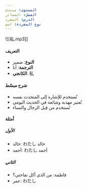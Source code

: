 ```yaml
---
المستوى: مبتدئ
الفصل: الضمائر
الدرس: المفرد
نوع المفردة: اسم
---
```


![[私.mp3]]

#### التعريف

- **النوع**: ضمير
- **الترجمة**: أنا
- **الكانجي**: 私

#### شرح مبسّط

- تُستخدم للإشارة إلى المتحدث نفسه
- تُعتبر مهذبة وشائعة في الحديث اليومي
- تُستخدم من قِبل الرجال والنساء

#### أمثلة

##### الأول

- خالد: わたし خالد
- أحمد: わたし أحمد

##### الثاني

- فاطمة: من الذي أكل تفاحتي؟
- عمر: わたし
